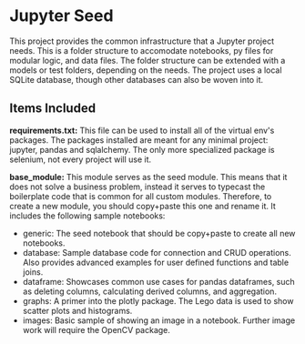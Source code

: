 # Jupyter Seed 

This project provides the common infrastructure that a Jupyter project needs. 
This is a folder structure to accomodate notebooks, py files for modular logic, and data files. 
The folder structure can be extended with a models or test folders, depending on the needs.
The project uses a local SQLite database, though other databases can also be woven into it.

## Items Included 

**requirements.txt:** This file can be used to install all of the virtual env's packages. 
The packages installed are meant for any minimal project: jupyter, pandas and sqlalchemy. 
The only more specialized package is selenium, not every project will use it.

**base_module:** This module serves as the seed module. 
This means that it does not solve a business problem, instead it serves to typecast the boilerplate code that is common for all custom modules.
Therefore, to create a new module, you should copy+paste this one and rename it.
It includes the following sample notebooks:
- generic: The seed notebook that should be copy+paste to create all new notebooks.
- database: Sample database code for connection and CRUD operations. 
Also provides advanced examples for user defined functions and table joins.
- dataframe: Showcases common use cases for pandas dataframes, such as deleting columns, calculating derived columns, and aggregation.
- graphs: A primer into the plotly package. The Lego data is used to show scatter plots and histograms.
- images: Basic sample of showing an image in a notebook. Further image work will require the OpenCV package.

